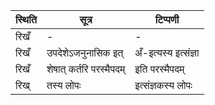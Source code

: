 | स्थिति | सूत्र | टिप्पणी |
| ----- | ------- | ------ |
| रिखँ | - | - |
| रिखँ | उपदेशेऽजनुनासिक इत् | अँ-इत्यस्य इत्संज्ञा |
| रिखँ | शेषात् कर्तरि परस्मैपदम् | इति परस्मैपदम् |
| रिख् | तस्य लोपः | इत्संज्ञकस्य लोपः |

